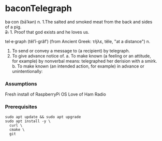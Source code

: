 # baconTelegraph
ba·con  (bā′kən)
n.
1.The salted and smoked meat from the back and sides of a pig.  
~~2.~~ 1. Proof that god exists and he loves us.  

tel·e·graph  (tĕl′ĭ-grăf′) (from Ancient Greek: τῆλε, têle, "at a distance")
n.
1. To send or convey a message to (a recipient) by telegraph.
2. To give advance notice of.
a. To make known (a feeling or an attitude, for example) by nonverbal means: telegraphed her derision with a smirk.
b. To make known (an intended action, for example) in advance or unintentionally:

### Assumptions
Fresh install of RaspberryPi OS
Love of Ham Radio

### Prerequisites

```
sudo apt update && sudo apt upgrade
sudo apt install -y \
  curl \
  cmake \
  git
```
